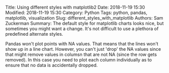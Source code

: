 Title: Using different styles with matplotlib2
Date: 2018-11-19 15:30
Modified: 2018-11-19 15:30
Category: Python
Tags: python, pandas, matplotlib, visualization
Slug: different_styles_with_matplotlib
Authors: Sam Zuckerman
Summary: The default style for matplotlib charts looks nice, but sometimes you might want a change. It's not difficult to use a plethora of predefined alternate styles.


Pandas won't plot points with NA values. That means that the lines won't show up in a line chart. However, you can't just 'drop' the NA values since that might remove values in columsn that are not NA (since the row gets removed). In this case you need to plot each column individually as to ensure that no data is accidentally dropped.  